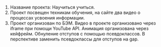 1. Название проекта: Научиться учиться.
2. Проект посвещен техникам обучения, на сайте два видео о процессах усвоения информации.
3. Проект организован по БЭМ. Видео в проекте организовано через iframe при помощи YouTube API. Анимация организована через кейфрейм. Обнуление отступов с помощью псевдоклассов. В перспективе заменить псевдоклассы для отступов на gap.
